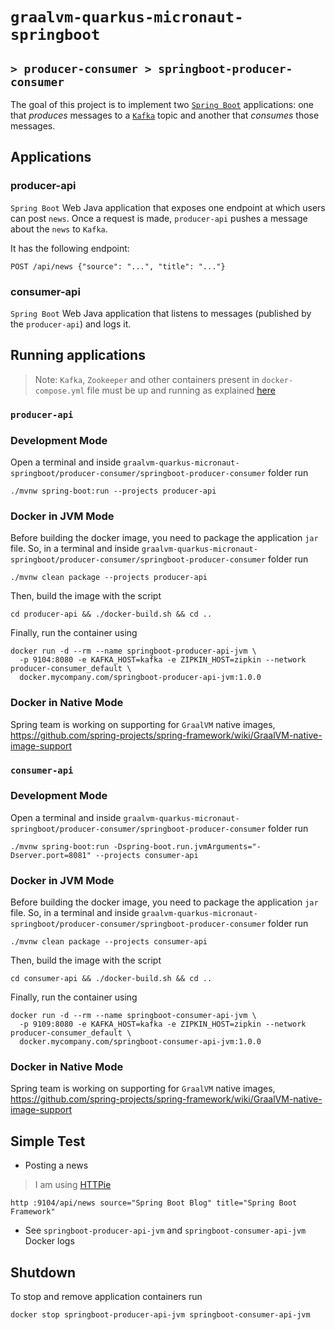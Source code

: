 # `graalvm-quarkus-micronaut-springboot`
## `> producer-consumer > springboot-producer-consumer`

The goal of this project is to implement two [`Spring Boot`](https://docs.spring.io/spring-boot/docs/current/reference/htmlsingle/)
applications: one that _produces_ messages to a [`Kafka`](https://kafka.apache.org/) topic and another that _consumes_
those messages.

## Applications

### producer-api

`Spring Boot` Web Java application that exposes one endpoint at which users can post `news`. Once a request is made,
`producer-api` pushes a message about the `news` to `Kafka`.

It has the following endpoint:
```
POST /api/news {"source": "...", "title": "..."}
```

### consumer-api

`Spring Boot` Web Java application that listens to messages (published by the `producer-api`) and logs it.

## Running applications

> Note: `Kafka`, `Zookeeper` and other containers present in `docker-compose.yml` file must be up and running as
explained [here](https://github.com/ivangfr/graalvm-quarkus-micronaut-springboot/tree/master/producer-consumer#start-environment)

### `producer-api`

### Development Mode

Open a terminal and inside `graalvm-quarkus-micronaut-springboot/producer-consumer/springboot-producer-consumer` folder run
```
./mvnw spring-boot:run --projects producer-api
```

### Docker in JVM Mode

Before building the docker image, you need to package the application `jar` file. So, in a terminal and inside
`graalvm-quarkus-micronaut-springboot/producer-consumer/springboot-producer-consumer` folder run
```
./mvnw clean package --projects producer-api
```

Then, build the image with the script
```
cd producer-api && ./docker-build.sh && cd ..
```

Finally, run the container using
```
docker run -d --rm --name springboot-producer-api-jvm \
  -p 9104:8080 -e KAFKA_HOST=kafka -e ZIPKIN_HOST=zipkin --network producer-consumer_default \
  docker.mycompany.com/springboot-producer-api-jvm:1.0.0
```

### Docker in Native Mode

Spring team is working on supporting for `GraalVM` native images, https://github.com/spring-projects/spring-framework/wiki/GraalVM-native-image-support

### `consumer-api`

### Development Mode

Open a terminal and inside `graalvm-quarkus-micronaut-springboot/producer-consumer/springboot-producer-consumer` folder run
```
./mvnw spring-boot:run -Dspring-boot.run.jvmArguments="-Dserver.port=8081" --projects consumer-api
```

### Docker in JVM Mode

Before building the docker image, you need to package the application `jar` file. So, in a terminal and inside
`graalvm-quarkus-micronaut-springboot/producer-consumer/springboot-producer-consumer` folder run
```
./mvnw clean package --projects consumer-api
```

Then, build the image with the script
```
cd consumer-api && ./docker-build.sh && cd ..
```

Finally, run the container using
```
docker run -d --rm --name springboot-consumer-api-jvm \
  -p 9109:8080 -e KAFKA_HOST=kafka -e ZIPKIN_HOST=zipkin --network producer-consumer_default \
  docker.mycompany.com/springboot-consumer-api-jvm:1.0.0
```

### Docker in Native Mode

Spring team is working on supporting for `GraalVM` native images, https://github.com/spring-projects/spring-framework/wiki/GraalVM-native-image-support

## Simple Test

- Posting a news
> I am using [HTTPie](https://httpie.org/) 
```
http :9104/api/news source="Spring Boot Blog" title="Spring Boot Framework"
```

- See `springboot-producer-api-jvm` and `springboot-consumer-api-jvm` Docker logs

## Shutdown

To stop and remove application containers run
```
docker stop springboot-producer-api-jvm springboot-consumer-api-jvm
```
